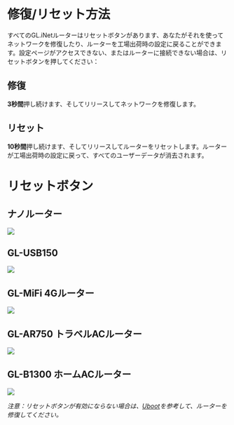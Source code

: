 
# 修復/リセット方法
すべてのGL.iNetルーターはリセットボタンがあります、あなたがそれを使ってネットワークを修復したり、ルーターを工場出荷時の設定に戻ることができます。設定ページがアクセスできない、またはルーターに接続できない場合は、リセットボタンを押してください：

## 修復
**3秒間**押し続けます、そしてリリースしてネットワークを修復します。

## リセット
**10秒間**押し続けます、そしてリリースしてルーターをリセットします。ルーターが工場出荷時の設定に戻って、すべてのユーザーデータが消去されます。

# リセットボタン

## ナノルーター

   ![](https://static.gl-inet.com/docs/jp/3/troubleshooting/src/factoryreset/mini_router.jpg)



## GL-USB150

   ![](https://static.gl-inet.com/docs/jp/3/troubleshooting/src/factoryreset/microuter.jpg)



## GL-MiFi 4Gルーター

   ![](https://static.gl-inet.com/docs/jp/3/troubleshooting/src/factoryreset/mifi.jpg)



## GL-AR750 トラベルACルーター

   ![](https://static.gl-inet.com/docs/jp/3/troubleshooting/src/factoryreset/ar750.jpg)



## GL-B1300 ホームACルーター

   ![](https://static.gl-inet.com/docs/jp/3/troubleshooting/src/factoryreset/b1300.jpg)

*注意：リセットボタンが有効にならない場合は、[Uboot](debrick.md)を参考して、ルーターを修復してください。*